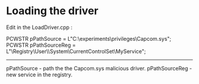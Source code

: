 # Loading the driver
Edit in the LoadDriver.cpp :

PCWSTR pPathSource = L"C:\\experiments\\privileges\\Capcom.sys";
PCWSTR pPathSourceReg = L"\\Registry\\User\\<User-SID>\\System\\CurrentControlSet\\MyService";

-------------------------------------------

pPathSource - path the the Capcom.sys malicious driver.
pPathSourceReg - new service in the registry.
